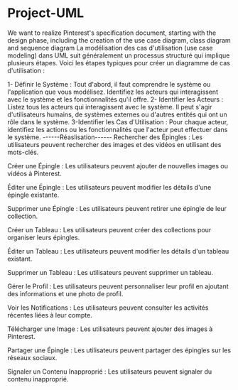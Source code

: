 # Project-UML
We want to realize Pinterest's specification document, starting with the design phase, including the creation of the use case diagram, class diagram and sequence diagram
La modélisation des cas d'utilisation (use case modeling) dans UML suit généralement un processus structuré qui implique plusieurs étapes. Voici les étapes typiques pour créer un diagramme de cas d'utilisation :

1- Définir le Système : Tout d'abord, il faut comprendre le système ou l'application que vous modélisez. Identifiez les acteurs qui interagissent avec le système et les fonctionnalités qu'il offre.
2- Identifier les Acteurs : Listez tous les acteurs qui interagissent avec le système. Il peut s'agir d'utilisateurs humains, de systèmes externes ou d'autres entités qui ont un rôle dans le système.
3-Identifier les Cas d'Utilisation : Pour chaque acteur, identifiez les actions ou les fonctionnalités que l'acteur peut effectuer dans le système. 
------Réaslisation------
Rechercher des Épingles : Les utilisateurs peuvent rechercher des images et des vidéos en utilisant des mots-clés.

Créer une Épingle : Les utilisateurs peuvent ajouter de nouvelles images ou vidéos à Pinterest.

Éditer une Épingle : Les utilisateurs peuvent modifier les détails d'une épingle existante.

Supprimer une Épingle : Les utilisateurs peuvent retirer une épingle de leur collection.

Créer un Tableau : Les utilisateurs peuvent créer des collections pour organiser leurs épingles.

Éditer un Tableau : Les utilisateurs peuvent modifier les détails d'un tableau existant.

Supprimer un Tableau : Les utilisateurs peuvent supprimer un tableau.

Gérer le Profil : Les utilisateurs peuvent personnaliser leur profil en ajoutant des informations et une photo de profil.

Voir les Notifications : Les utilisateurs peuvent consulter les activités récentes liées à leur compte.

Télécharger une Image : Les utilisateurs peuvent ajouter des images à Pinterest.

Partager une Épingle : Les utilisateurs peuvent partager des épingles sur les réseaux sociaux.


Signaler un Contenu Inapproprié : Les utilisateurs peuvent signaler du contenu inapproprié.
